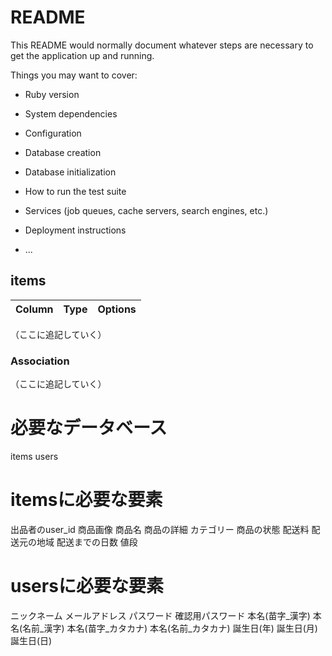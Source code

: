 # README

This README would normally document whatever steps are necessary to get the
application up and running.

Things you may want to cover:

* Ruby version

* System dependencies

* Configuration

* Database creation

* Database initialization

* How to run the test suite

* Services (job queues, cache servers, search engines, etc.)

* Deployment instructions

* ...


## items

|Column|Type|Options|
|------|----|-------|
（ここに追記していく）


### Association
（ここに追記していく）




# 必要なデータベース
items
users

# itemsに必要な要素
出品者のuser_id
商品画像
商品名
商品の詳細
カテゴリー
商品の状態
配送料
配送元の地域
配送までの日数
値段

# usersに必要な要素
ニックネーム
メールアドレス
パスワード
確認用パスワード
本名(苗字_漢字)
本名(名前_漢字)
本名(苗字_カタカナ)
本名(名前_カタカナ)
誕生日(年)
誕生日(月)
誕生日(日)


